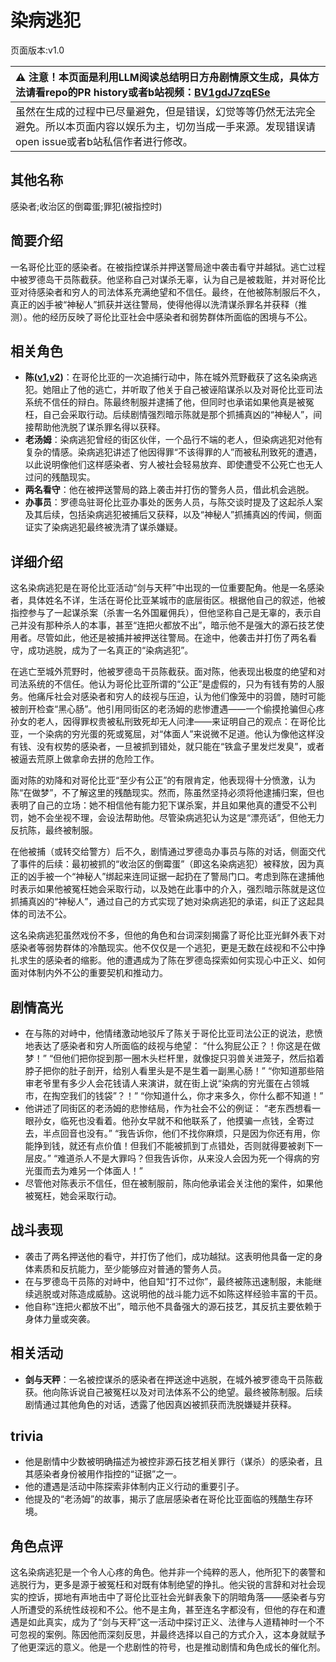 # 染病逃犯
页面版本:v1.0
 

| :warning: 注意！本页面是利用LLM阅读总结明日方舟剧情原文生成，具体方法请看repo的PR history或者b站视频：[BV1gdJ7zqESe](https://www.bilibili.com/video/BV1gdJ7zqESe/)         |
|:----------------------------|
| 虽然在生成的过程中已尽量避免，但是错误，幻觉等等仍然无法完全避免。所以本页面内容以娱乐为主，切勿当成一手来源。发现错误请open issue或者b站私信作者进行修改。|



## 其他名称
感染者;收治区的倒霉蛋;罪犯(被指控时)
## 简要介绍
一名哥伦比亚的感染者。在被指控谋杀并押送警局途中袭击看守并越狱。逃亡过程中被罗德岛干员陈截获。他坚称自己对谋杀无辜，认为自己是被栽赃，并对哥伦比亚对待感染者和穷人的司法体系充满绝望和不信任。最终，在他被陈制服后不久，真正的凶手被“神秘人”抓获并送往警局，使得他得以洗清谋杀罪名并获释（推测）。他的经历反映了哥伦比亚社会中感染者和弱势群体所面临的困境与不公。
## 相关角色
-   **陈([v1](char_010_chen.md),[v2](../char_v3/char_010_chen.md))**：在哥伦比亚的一次追捕行动中，陈在城外荒野截获了这名染病逃犯。她阻止了他的逃亡，并听取了他关于自己被诬陷谋杀以及对哥伦比亚司法系统不信任的辩白。陈最终制服并逮捕了他，但同时也承诺如果他真是被冤枉，自己会采取行动。后续剧情强烈暗示陈就是那个抓捕真凶的“神秘人”，间接帮助他洗脱了谋杀罪名得以获释。
-   **老汤姆**：染病逃犯曾经的街区伙伴，一个品行不端的老人，但染病逃犯对他有复杂的情感。染病逃犯讲述了他因得罪“不该得罪的人”而被私刑致死的遭遇，以此说明像他们这样感染者、穷人被社会轻易放弃、即使遭受不公死亡也无人过问的残酷现实。
-   **两名看守**：他在被押送警局的路上袭击并打伤的警务人员，借此机会逃脱。
-   **办事员**：罗德岛驻哥伦比亚办事处的医务人员，与陈交谈时提及了这起杀人案及其后续，包括染病逃犯被捕后又获释，以及“神秘人”抓捕真凶的传闻，侧面证实了染病逃犯最终被洗清了谋杀嫌疑。
## 详细介绍
这名染病逃犯是在哥伦比亚活动“剑与天秤”中出现的一位重要配角。他是一名感染者，具体姓名不详，生活在哥伦比亚某城市的底层街区。根据他自己的叙述，他被指控参与了一起谋杀案（杀害一名外国雇佣兵），但他坚称自己是无辜的，表示自己并没有那种杀人的本事，甚至“连把火都放不出”，暗示他不是强大的源石技艺使用者。尽管如此，他还是被捕并被押送往警局。在途中，他袭击并打伤了两名看守，成功逃脱，成为了一名真正的“染病逃犯”。

在逃亡至城外荒野时，他被罗德岛干员陈截获。面对陈，他表现出极度的绝望和对司法系统的不信任。他认为哥伦比亚所谓的“公正”是虚假的，只为有钱有势的人服务。他痛斥社会对感染者和穷人的歧视与压迫，认为他们像笼中的羽兽，随时可能被剖开检查“黑心肠”。他引用同街区的老汤姆的悲惨遭遇——一个偷摸抢骗但心疼孙女的老人，因得罪权贵被私刑致死却无人问津——来证明自己的观点：在哥伦比亚，一个染病的穷光蛋的死或冤屈，对“体面人”来说微不足道。他认为像他这样没有钱、没有权势的感染者，一旦被抓到错处，就只能在“铁盒子里发烂发臭”，或者被逼去荒原上做拿命去拼的危险工作。

面对陈的劝降和对哥伦比亚“至少有公正”的有限肯定，他表现得十分愤激，认为陈“在做梦”，不了解这里的残酷现实。然而，陈虽然坚持必须将他逮捕归案，但也表明了自己的立场：她不相信他有能力犯下谋杀案，并且如果他真的遭受不公判罚，她不会坐视不理，会设法帮助他。尽管染病逃犯认为这是“漂亮话”，但他无力反抗陈，最终被制服。

在他被捕（或转交给警方）后不久，剧情通过罗德岛办事员与陈的对话，侧面交代了事件的后续：最初被抓的“收治区的倒霉蛋”（即这名染病逃犯）被释放，因为真正的凶手被一个“神秘人”绑起来连同证据一起扔在了警局门口。考虑到陈在逮捕他时表示如果他被冤枉她会采取行动，以及她在此事中的介入，强烈暗示陈就是这位抓捕真凶的“神秘人”，通过自己的方式实现了她对染病逃犯的承诺，纠正了这起具体的司法不公。

这名染病逃犯虽然戏份不多，但他的角色和台词深刻揭露了哥伦比亚光鲜外表下对感染者等弱势群体的冷酷现实。他不仅仅是一个逃犯，更是无数在歧视和不公中挣扎求生的感染者的缩影。他的遭遇成为了陈在罗德岛探索如何实现心中正义、如何面对体制内外不公的重要契机和推动力。
## 剧情高光
*   在与陈的对峙中，他情绪激动地驳斥了陈关于哥伦比亚司法公正的说法，悲愤地表达了感染者和穷人所面临的歧视与绝望：
    “什么狗屁公正？！你这是在做梦！”
    “但他们把你捉到那一圈木头栏杆里，就像捉只羽兽关进笼子，然后掐着脖子把你的肚子剖开，给别人看里头是不是生着一副黑心肠！”
    “你知道那些陪审老爷里有多少人会花钱请人来演讲，就在街上说“染病的穷光蛋在占领城市，在掏空我们的钱袋”？！”
    “你知道什么，你才来多久，你什么都不知道！”
*   他讲述了同街区的老汤姆的悲惨结局，作为社会不公的例证：
    “老东西想看一眼孙女，临死也没看着。他孙女早就不和他联系了，他摸骗一点钱，全寄过去，半点回音也没有。”
    “我告诉你，他们不找你麻烦，只是因为你还有用，你能挣到钱，就还有点价值！但我们不能被抓到丁点错处，否则就得要被剥下一层皮。”
    “难道杀人不是大罪吗？但我告诉你，从来没人会因为死一个得病的穷光蛋而去为难另一个体面人！”
*   尽管他对陈表示不信任，但在被制服前，陈向他承诺会关注他的案件，如果他被冤枉，她会采取行动。
## 战斗表现
*   袭击了两名押送他的看守，并打伤了他们，成功越狱。这表明他具备一定的身体素质和反抗能力，至少能够应对普通的警务人员。
*   在与罗德岛干员陈的对峙中，他自知“打不过你”，最终被陈迅速制服，未能继续逃脱或对陈造成威胁。这说明他的战斗能力远不如陈这样经验丰富的干员。
*   他自称“连把火都放不出”，暗示他不具备强大的源石技艺，其反抗主要依赖于身体力量或突袭。
## 相关活动
-   **剑与天秤**：一名被控谋杀的感染者在押送途中逃脱，在城外被罗德岛干员陈截获。他向陈诉说自己被冤枉以及对司法体系不公的绝望。最终被陈制服。后续剧情通过其他角色的对话，透露了他因真凶被抓获而洗脱嫌疑并获释。
## trivia
*   他是剧情中少数被明确描述为被控非源石技艺相关罪行（谋杀）的感染者，且其感染者身份被用作指控的“证据”之一。
*   他的遭遇是活动中陈探索非体制内正义行动的重要引子。
*   他提及的“老汤姆”的故事，揭示了底层感染者在哥伦比亚面临的残酷生存环境。
## 角色点评
这名染病逃犯是一个令人心疼的角色。他并非一个纯粹的恶人，他所犯下的袭警和逃脱行为，更多是源于被冤枉和对既有体制绝望的挣扎。他尖锐的言辞和对社会现实的控诉，掷地有声地击中了哥伦比亚社会光鲜表象下的阴暗角落——感染者与穷人所遭受的系统性歧视和不公。他不是主角，甚至连名字都没有，但他的存在和遭遇是如此真实，成为了“剑与天秤”这一活动中探讨正义、法律与人道精神时一个不可忽视的案例。陈因他而深刻反思，并最终选择以自己的方式介入，这本身就赋予了他更深远的意义。他是一个悲剧性的符号，也是推动剧情和角色成长的催化剂。